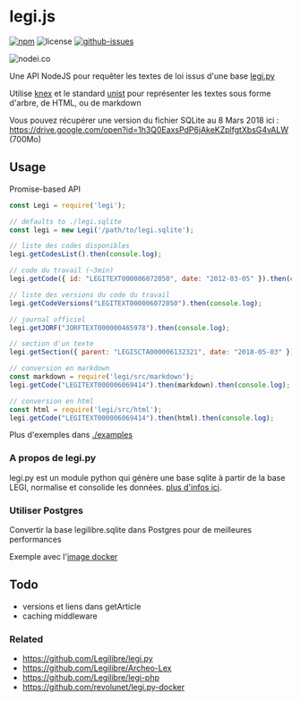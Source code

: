 # legi.js


[![npm](https://img.shields.io/npm/v/legi.svg)](https://www.npmjs.com/package/legi)
![license](https://img.shields.io/npm/l/legi.svg)
[![github-issues](https://img.shields.io/github/issues/revolunet/legi.js.svg)](https://github.com/revolunet/legi.js/issues)


![nodei.co](https://nodei.co/npm/legi.png?downloads=true&downloadRank=true&stars=true)

Une API NodeJS pour requêter les textes de loi issus d'une base [legi.py](https://github.com/Legilibre/legi.py)

Utilise [knex](https://github.com/tgriesser/knex/) et le standard [unist](https://github.com/syntax-tree/unist) pour représenter les textes sous forme d'arbre, de HTML, ou de markdown

Vous pouvez récupérer une version du fichier SQLite au 8 Mars 2018 ici : https://drive.google.com/open?id=1h3Q0EaxsPdP6jAkeKZplfgtXbsG4vALW (700Mo)

## Usage

Promise-based API

```js
const Legi = require('legi');

// defaults to ./legi.sqlite
const legi = new Legi('/path/to/legi.sqlite');

// liste des codes disponibles
legi.getCodesList().then(console.log);

// code du travail (~3min)
legi.getCode({ id: "LEGITEXT000006072050", date: "2012-03-05" }).then(console.log);

// liste des versions du code du travail
legi.getCodeVersions("LEGITEXT000006072050").then(console.log);

// journal officiel
legi.getJORF("JORFTEXT000000465978").then(console.log);

// section d'un texte
legi.getSection({ parent: "LEGISCTA000006132321", date: "2018-05-03" }).then(console.log);

// conversion en markdown
const markdown = require('legi/src/markdown');
legi.getCode("LEGITEXT000006069414").then(markdown).then(console.log);

// conversion en html
const html = require('legi/src/html');
legi.getCode("LEGITEXT000006069414").then(html).then(console.log);

```

Plus d'exemples dans [./examples](./examples)

### A propos de legi.py

legi.py est un module python qui génère une base sqlite à partir de la base LEGI, normalise et consolide les données. [plus d'infos ici](https://github.com/Legilibre/legi.py).

### Utiliser Postgres

Convertir la base legilibre.sqlite dans Postgres pour de meilleures performances

Exemple avec l'[image docker](https://github.com/revolunet/legi.py-docker)

## Todo

 - versions et liens dans getArticle
 - caching middleware

### Related

 - https://github.com/Legilibre/legi.py
 - https://github.com/Legilibre/Archeo-Lex
 - https://github.com/Legilibre/legi-php
 - https://github.com/revolunet/legi.py-docker

